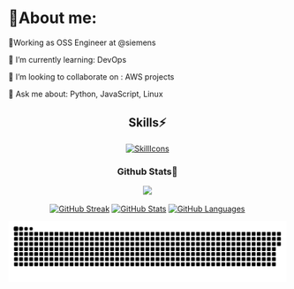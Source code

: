 # 🔬About me:

🏢Working as OSS Engineer at @siemens

🌱 I’m currently learning: 
DevOps

👯 I’m looking to collaborate on : 
AWS projects

💬 Ask me about: 
Python, JavaScript, Linux

<div align='center'>

## Skills⚡
[![SkillIcons](https://skillicons.dev/icons?i=js,html,css,linux,py,aws,docker,kubernetes,jenkins)](https://skillicons.dev)<br/>

</div>

<div align='center'>

### Github Stats🔖
  
[![](https://komarev.com/ghpvc/?username=anujkumar1793&style=flat-square&color=C691E9)](https://github.com/antonkomarev/github-profile-views-counter)

[![GitHub Streak](https://github-readme-streak-stats.herokuapp.com?user=anujkumar1793&theme=material-palenight&hide_border=true)](https://git.io/streak-stats)
[![GitHub Stats](https://github-readme-stats.vercel.app/api?username=anujkumar1793&show_icons=true&hide_border=true&theme=material-palenight&count_private=true)](https://github.com/anuraghazra/github-readme-stats)
[![GitHub Languages](https://github-readme-stats.vercel.app/api/top-langs/?&username=anujkumar1793&layout=compact&hide_border=true&langs_count=8&theme=material-palenight)](https://github.com/anuraghazra/github-readme-stats)

</div>

<p align="center">
 <img width="1000" src="github-snake.svg" alt="snake"/>
</p>

